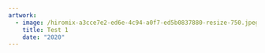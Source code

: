 ```yaml
---
artwork:
  - image: /hiromix-a3cce7e2-ed6e-4c94-a0f7-ed5b0837880-resize-750.jpeg
    title: Test 1
    date: "2020"
---
```

